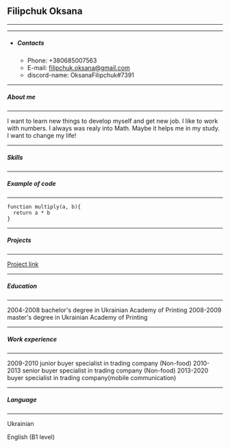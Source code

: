 ## Filipchuk Oksana ##
****
****
* ##### **Contacts** #####
    * Phone: +380685007563
    * E-mail: filipchuk.oksana@gmail.com
    * discord-name: OksanaFilipchuk#7391
****
##### **About me** #####
****
I want to learn new things to develop myself and get new job. I like to work with numbers. I always was realy into Math. Maybe it helps me in my study. I want to change my life!
****
##### **Skills** #####
****
##### **Example of code** #####
****
```
function multiply(a, b){
  return a * b
}
```
****
##### **Projects** #####
****
[Project link](https://github.com/OksanaFilipchuk/rsschool-cv "Project RS School")
****
##### Education #####
****
2004-2008 bachelor's degree in Ukrainian Academy of Printing
2008-2009 master's degree in Ukrainian Academy of Printing
****
##### Work experience #####
****
2009-2010 junior buyer specialist in trading company (Non-food)
2010-2013 senior buyer specialist in trading company (Non-food)
2013-2020 buyer specialist in trading company(mobile сommunication)
****
##### **Language** #####
****
Ukrainian

English (B1 level)

